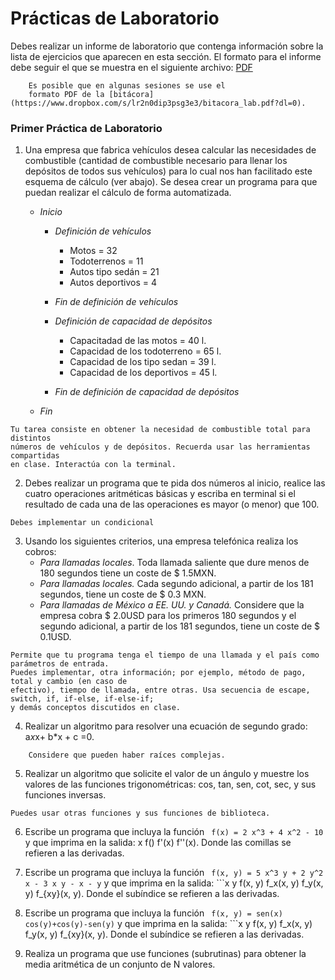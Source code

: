 # Prácticas de Laboratorio

Debes realizar un informe de laboratorio que contenga información sobre la 
lista de ejercicios que aparecen en esta sección. El formato para el informe 
debe seguir el que se muestra en el siguiente archivo:
[PDF](https://www.dropbox.com/s/su6eq5njqy4vvmr/gral-templete.pdf?dl=0)

~~~
	Es posible que en algunas sesiones se use el 
	formato PDF de la [bitácora](https://www.dropbox.com/s/lr2n0dip3psg3e3/bitacora_lab.pdf?dl=0). 
~~~

### Primer Práctica de Laboratorio
1. Una empresa que fabrica vehículos desea calcular las necesidades de 
combustible (cantidad de combustible necesario para llenar los depósitos 
de todos sus vehículos) para lo cual nos han facilitado este esquema de 
cálculo (ver abajo). Se desea crear un programa para que puedan realizar 
el cálculo de forma automatizada.


 	- *Inicio*
		- _Definición de vehículos_
			- Motos = 32
			- Todoterrenos = 11
			- Autos tipo sedán = 21
			- Autos deportivos = 4
		- _Fin de definición de vehículos_

		- _Definición de capacidad de depósitos_
			- Capacitadad de las motos = 40 l.
			- Capacidad de los todoterreno = 65 l.
			- Capacidad de los tipo sedan = 39 l.
			- Capacidad de los deportivos = 45 l.
		- _Fin de definición de capacidad de depósitos_

	- *Fin*

~~~
Tu tarea consiste en obtener la necesidad de combustible total para distintos 
números de vehículos y de depósitos. Recuerda usar las herramientas compartidas 
en clase. Interactúa con la terminal.
~~~

2. Debes realizar un programa que te pida dos números al inicio, realice las cuatro operaciones 
aritméticas básicas y escriba en terminal si el resultado de cada una de las operaciones 
es mayor (o menor) que 100.

~~~
Debes implementar un condicional
~~~

3. Usando los siguientes criterios, una empresa telefónica realiza los cobros:
	- _Para llamadas locales_. Toda llamada saliente que dure menos de 180 
	  segundos tiene un coste de $ 1.5MXN.
	- _Para llamadas locales._ Cada segundo adicional, a partir de los 181 
	  segundos, tiene un coste de $ 0.3 MXN.
	- _Para llamadas de México a EE. UU. y Canadá._ Considere que la empresa 
	  cobra $ 2.0USD para los primeros 180 segundos y el segundo 
	  adicional, a partir de los 181 segundos, tiene un coste de $ 0.1USD.
~~~
Permite que tu programa tenga el tiempo de una llamada y el país como parámetros de entrada. 
Puedes implementar, otra información; por ejemplo, método de pago, total y cambio (en caso de 
efectivo), tiempo de llamada, entre otras. Usa secuencia de escape, switch, if, if-else, if-else-if; 
y demás conceptos discutidos en clase.
~~~


4. Realizar un algoritmo para resolver una ecuación de segundo grado: a*x*x+ b*x + c =0.

~~~
	Considere que pueden haber raíces complejas.
~~~


5. Realizar un algoritmo que solicite el valor de un ángulo y muestre los 
valores de las funciones trigonométricas: cos, tan, sen, cot, sec,  y sus funciones 
inversas.

~~~
Puedes usar otras funciones y sus funciones de biblioteca.
~~~

6. Escribe un programa que incluya la función ``` f(x) = 2 x^3 + 4 x^2 - 10``` y que 
imprima en la salida: x     f()     f'(x)     f''(x). Donde las comillas se refieren a las 
derivadas. 


7. Escribe un programa que incluya la función ``` f(x, y) = 5 x^3 y + 2 y^2 x - 3 x y - x - y``` 
y que imprima en la salida: ```x  y  f(x, y)  f_x(x, y)  f_y(x, y)  f_{xy}(x, y). Donde el 
subíndice se refieren a las derivadas.


8. Escribe un programa que incluya la función ``` f(x, y) = sen(x) cos(y)+cos(y)-sen(y)``` 
y que imprima en la salida: ```x  y  f(x, y)  f_x(x, y)  f_y(x, y)  f_{xy}(x, y). Donde el 
subíndice se refieren a las derivadas.

9. Realiza un programa que use funciones (subrutinas) para obtener la media aritmética 
	de un conjunto de N valores.



